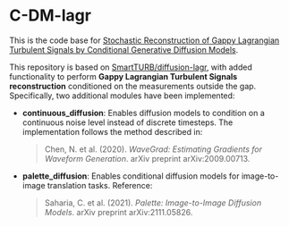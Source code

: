# C-DM-lagr

This is the code base for [Stochastic Reconstruction of Gappy Lagrangian Turbulent Signals by Conditional Generative Diffusion Models](arxiv_link_placeholder).

This repository is based on [SmartTURB/diffusion-lagr](https://github.com/SmartTURB/diffusion-lagr), with added functionality to perform **Gappy Lagrangian Turbulent Signals reconstruction** conditioned on the measurements outside the gap. Specifically, two additional modules have been implemented:

- **continuous_diffusion**: Enables diffusion models to condition on a continuous noise level instead of discrete timesteps. The implementation follows the method described in:
  > Chen, N. et al. (2020). *WaveGrad: Estimating Gradients for Waveform Generation*. arXiv preprint arXiv:2009.00713.

- **palette_diffusion**: Enables conditional diffusion models for image-to-image translation tasks. Reference:
  > Saharia, C. et al. (2021). *Palette: Image-to-Image Diffusion Models*. arXiv preprint arXiv:2111.05826.

